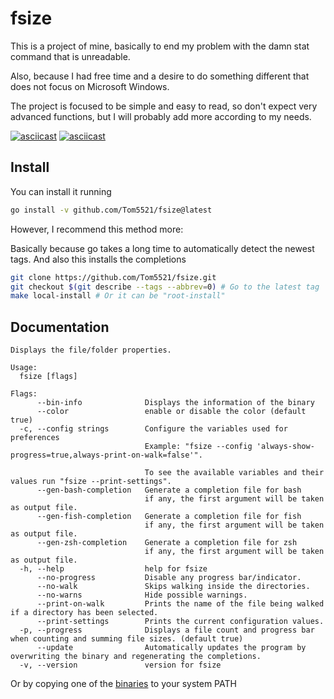 # fsize

This is a project of mine, basically to end my problem with
the damn stat command that is unreadable.

Also, because I had free time and a desire to do something different
that does not focus on Microsoft Windows.

The project is focused to be simple and easy to read,
so don't expect very advanced functions, but I will probably
add more according to my needs.

[![asciicast](https://asciinema.org/a/746271.svg)](https://asciinema.org/a/746271)
[![asciicast](https://asciinema.org/a/746274.svg)](https://asciinema.org/a/746274)

## Install

You can install it running

```bash
go install -v github.com/Tom5521/fsize@latest
```

However, I recommend this method more:

Basically because go takes a long time to automatically detect the newest tags.
And also this installs the completions

```bash
git clone https://github.com/Tom5521/fsize.git
git checkout $(git describe --tags --abbrev=0) # Go to the latest tag
make local-install # Or it can be "root-install"
```

## Documentation

```
Displays the file/folder properties.

Usage:
  fsize [flags]

Flags:
      --bin-info              Displays the information of the binary
      --color                 enable or disable the color (default true)
  -c, --config strings        Configure the variables used for preferences
                              Example: "fsize --config 'always-show-progress=true,always-print-on-walk=false'".

                              To see the available variables and their values run "fsize --print-settings".
      --gen-bash-completion   Generate a completion file for bash
                              if any, the first argument will be taken as output file.
      --gen-fish-completion   Generate a completion file for fish
                              if any, the first argument will be taken as output file.
      --gen-zsh-completion    Generate a completion file for zsh
                              if any, the first argument will be taken as output file.
  -h, --help                  help for fsize
      --no-progress           Disable any progress bar/indicator.
      --no-walk               Skips walking inside the directories.
      --no-warns              Hide possible warnings.
      --print-on-walk         Prints the name of the file being walked if a directory has been selected.
      --print-settings        Prints the current configuration values.
  -p, --progress              Displays a file count and progress bar when counting and summing file sizes. (default true)
      --update                Automatically updates the program by overwriting the binary and regenerating the completions.
  -v, --version               version for fsize
```

Or by copying one of the
[binaries](https://github.com/Tom5521/fsize/releases/latest) to your system PATH
